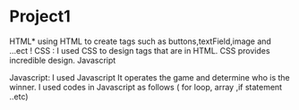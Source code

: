 # Project1

HTML*
using HTML to create tags such as buttons,textField,image and ...ect ! 
CSS :
I used CSS to design tags that are in HTML. CSS provides incredible design.
Javascript

Javascript: 
I used Javascript It operates the game and determine who is the winner. I used codes in Javascript as follows ( for loop, array ,if statement ..etc)
